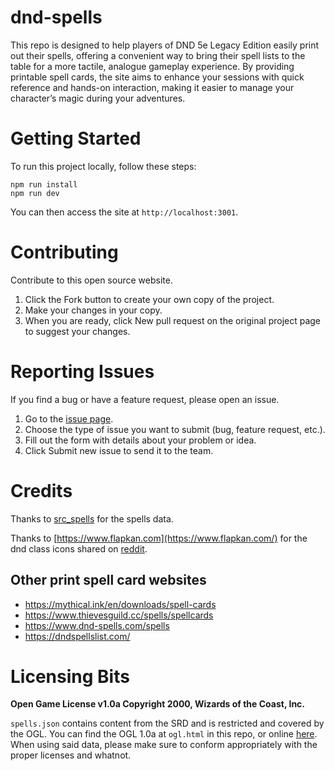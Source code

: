 # dnd-spells
This repo is designed to help players of DND 5e Legacy Edition easily print out their spells, offering a convenient way to bring their spell lists to the table for a more tactile, analogue gameplay experience. By providing printable spell cards, the site aims to enhance your sessions with quick reference and hands-on interaction, making it easier to manage your character’s magic during your adventures.

# Getting Started
To run this project locally, follow these steps:
```
npm run install
npm run dev
```

You can then access the site at `http://localhost:3001`.

# Contributing

Contribute to this open source website.

1. Click the Fork button to create your own copy of the project.
2. Make your changes in your copy.
3. When you are ready, click New pull request on the original project page to suggest your changes.

# Reporting Issues

If you find a bug or have a feature request, please open an issue.

1. Go to the [issue page](https://github.com/adamlamaa/dnd-spells/issues/new/choose).
2. Choose the type of issue you want to submit (bug, feature request, etc.).
3. Fill out the form with details about your problem or idea.
4. Click Submit new issue to send it to the team.

# Credits
Thanks to [src_spells](https://github.com/vorpalhex/srd_spells) for the spells data.

Thanks to [https://www.flapkan.com](https://www.flapkan.com/) for the dnd class icons shared on [reddit](https://www.reddit.com/r/DnD/comments/4t57fn/dd_5e_vector_icons/).

## Other print spell card websites

- https://mythical.ink/en/downloads/spell-cards
- https://www.thievesguild.cc/spells/spellcards
- https://www.dnd-spells.com/spells
- https://dndspellslist.com/

# Licensing Bits
__Open Game License v1.0a Copyright 2000, Wizards of the Coast, Inc.__

`spells.json` contains content from the SRD and is restricted and covered by the OGL. You can find the OGL 1.0a at `ogl.html` in this repo, or online [here](http://www.opengamingfoundation.org/ogl.html). When using said data, please make sure to conform appropriately with the proper licenses and whatnot.
